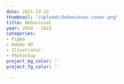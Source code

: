```yaml
---
date: 2021-12-22
thumbnail: "/uploads/behaviosec-cover.png"
title: Behaviosec
year: 2019 - 2021
categories:
- Figma
- Adobe XD
- Illustrator
- Photoshop
project_bg_color: ''
project_fg_color: ''

---
```

